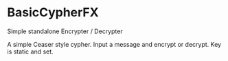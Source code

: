 # BasicCypherFX
Simple standalone Encrypter / Decrypter

A simple Ceaser style cypher. Input a message and encrypt or decrypt. Key is static and set.
